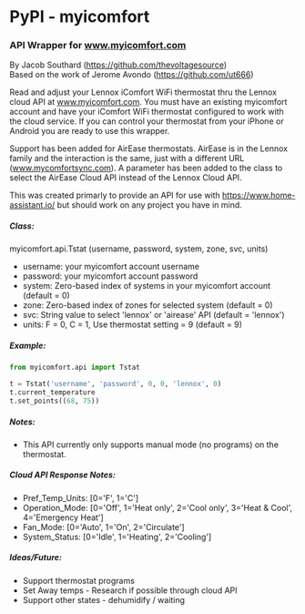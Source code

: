 # PyPI - myicomfort
### API Wrapper for www.myicomfort.com

By Jacob Southard (https://github.com/thevoltagesource)  
Based on the work of Jerome Avondo (https://github.com/ut666)

Read and adjust your Lennox iComfort WiFi thermostat thru the Lennox cloud API
at www.myicomfort.com. You must have an existing myicomfort account and
have your iComfort WiFi thermostat configured to work with the cloud service.
If you can control your thermostat from your iPhone or Android you are ready to
use this wrapper.

Support has been added for AirEase thermostats.  AirEase is in the Lennox
family and the interaction is the same, just with a different URL
(www.mycomfortsync.com). A parameter has been added to the class to select the
AirEase Cloud API instead of the Lennox Cloud API.

This was created primarly to provide an API for use with
https://www.home-assistant.io/ but should work on any project you have in mind.

##### Class:  
myicomfort.api.Tstat (username, password, system, zone, svc, units)

* username: your myicomfort account username
* password: your myicomfort account password
* system: Zero-based index of systems in your myicomfort account (default = 0)
* zone: Zero-based index of zones for selected system (default = 0)
* svc: String value to select 'lennox' or 'airease' API (default = 'lennox')
* units: F = 0, C = 1, Use thermostat setting = 9 (default = 9)

##### Example:
```python
from myicomfort.api import Tstat

t = Tstat('username', 'password', 0, 0, 'lennox', 0)
t.current_temperature
t.set_points((68, 75))
```

##### Notes:
* This API currently only supports manual mode (no programs) on the thermostat.

##### Cloud API Response Notes:
* Pref_Temp_Units: [0='F', 1='C']
* Operation_Mode: [0='Off', 1='Heat only', 2='Cool only', 3='Heat & Cool', 4='Emergency Heat']
* Fan_Mode: [0='Auto', 1='On', 2='Circulate']
* System_Status: [0='Idle', 1='Heating', 2='Cooling']

##### Ideas/Future:
* Support thermostat programs
* Set Away temps - Research if possible through cloud API
* Support other states - dehumidify / waiting
